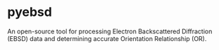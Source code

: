 # pyebsd

An open-source tool for processing Electron Backscattered Diffraction (EBSD) data and determining accurate Orientation Relationship (OR).
